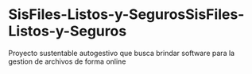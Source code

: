 # SisFiles-Listos-y-SegurosSisFiles-Listos-y-Seguros

Proyecto sustentable autogestivo que busca brindar software para la gestion de archivos de forma online
